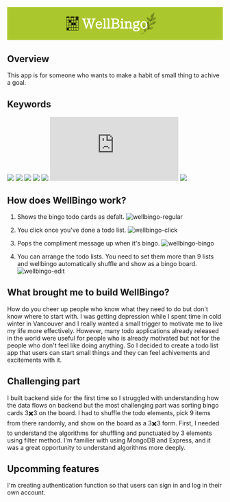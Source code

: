 
<img src="/public/img/wellbingo-banner.png">

## Overview

This app is for someone who wants to make a habit of small thing to achive a goal. 

## Keywords
![](https://img.shields.io/badge/<React>-555555?style=for-the-badge&logo=react)
![](https://img.shields.io/badge/<Redux>-555555?style=for-the-badge&logo=redux)
![](https://img.shields.io/badge/<scss>-555555?style=for-the-badge&logo=sass)
![](https://img.shields.io/badge/<Mui>-555555?style=for-the-badge&logo=mui)
![](https://img.shields.io/badge/<MongoDB>-555555?style=for-the-badge&logo=mongodb)
![](https://img.shields.io/badge/<Node>-555555?style=for-the-badge&logo=node.js)
![](https://img.shields.io/badge/<Express>-555555?style=for-the-badge&logo=express)

## How does WellBingo work?
1. Shows the bingo todo cards as defalt.
![wellbingo-regular](https://user-images.githubusercontent.com/83236930/168005170-86e0ef27-9f88-41d5-916d-e510df9045cd.jpeg)

3. You click once you've done a todo list.
![wellbingo-click](https://user-images.githubusercontent.com/83236930/168005235-2c8fe562-20d7-4f6f-9aad-314d91275b3a.jpeg)

4. Pops the compliment message up when it's bingo.
![wellbingo-bingo](https://user-images.githubusercontent.com/83236930/168005276-d7ff078c-559c-410d-a398-e0790ba652e8.jpeg)


5. You can arrange the todo lists. You need to set them more than 9 lists and wellbingo automatically shuffle and show as a bingo board.
![wellbingo-edit](https://user-images.githubusercontent.com/83236930/168005333-1bbf7c6a-55cd-4244-a247-6155c1c12f29.jpeg)


## What brought me to build WellBingo?
How do you cheer up people who know what they need to do but don't know where to start with. I was getting depression while I spent time in cold winter in Vancouver and I really wanted a small trigger to motivate me to live my life more effectively. However, many todo applications already released in the world were useful for people who is already motivated but not for the people who don't feel like doing anything. So I decided to create a todo list app that users can start small things and they can feel achivements and excitements with it.

## Challenging part
I built backend side for the first time so I struggled with understanding how the data flows on backend but the most challenging part was sorting bingo cards 3✖️3 on the board. I had to shuffle the todo elements, pick 9 items from there randomly, and show on the board as a 3✖️3 form. First, I needed to understand the algorithms for shuffling and punctuated by 3 elements using filter method. I'm familier with using MongoDB and Express, and it was a great opportunity to understand algorithms more deeply.

## Upcomming features
I'm creating authentication function so that users can sign in and log in their own account.
